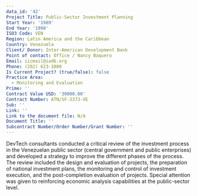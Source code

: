 ```yaml
---
data_id: '42'
Project Title: Public-Sector Investment Planning
Start Year: '1989'
End Year: '1990'
ISO3 Code: VEN
Region: Latin America and the Caribbean
Country: Venezuela
Client/ Donor: Inter-American Development Bank
Point of contact: Office / Nancy Baquero
Email: iicmail@iadb.org
Phone: (202) 623-1000
Is Current Project? (true/false): false
Practice Area:
  - Monitoring and Evaluation
Prime: ''
Contract Value USD: '30000.00'
Contract Number: ATN/SF-3373-VE
Sub: ''
Link: ''
Link to the document file: N/A
Document Title: ''
Subcontract Number/Order Number/Grant Number: ''
---
```


DevTech consultants conducted a critical review of the investment process in the Venezuelan public sector (central government and public enterprises) and developed a strategy to improve the different phases of the process. The review included the design and evaluation of projects, the preparation of national investment plans, the monitoring and control of investment execution, and the post-completion evaluation of projects. Special attention was given to reinforcing economic analysis capabilities at the public-sector level.